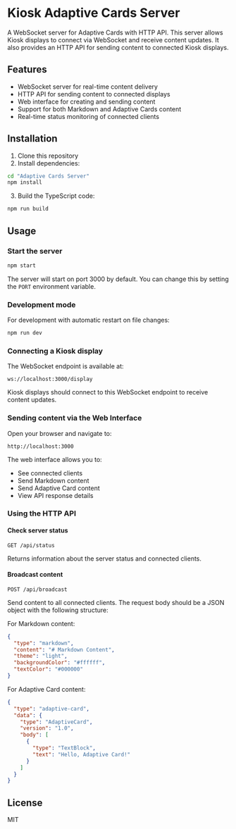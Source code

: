 # Kiosk Adaptive Cards Server

A WebSocket server for Adaptive Cards with HTTP API. This server allows Kiosk displays to connect via WebSocket and receive content updates. It also provides an HTTP API for sending content to connected Kiosk displays.

## Features

- WebSocket server for real-time content delivery
- HTTP API for sending content to connected displays
- Web interface for creating and sending content
- Support for both Markdown and Adaptive Cards content
- Real-time status monitoring of connected clients

## Installation

1. Clone this repository
2. Install dependencies:

```bash
cd "Adaptive Cards Server"
npm install
```

3. Build the TypeScript code:

```bash
npm run build
```

## Usage

### Start the server

```bash
npm start
```

The server will start on port 3000 by default. You can change this by setting the `PORT` environment variable.

### Development mode

For development with automatic restart on file changes:

```bash
npm run dev
```

### Connecting a Kiosk display

The WebSocket endpoint is available at:

```
ws://localhost:3000/display
```

Kiosk displays should connect to this WebSocket endpoint to receive content updates.

### Sending content via the Web Interface

Open your browser and navigate to:

```
http://localhost:3000
```

The web interface allows you to:
- See connected clients
- Send Markdown content
- Send Adaptive Card content
- View API response details

### Using the HTTP API

#### Check server status

```
GET /api/status
```

Returns information about the server status and connected clients.

#### Broadcast content

```
POST /api/broadcast
```

Send content to all connected clients. The request body should be a JSON object with the following structure:

For Markdown content:

```json
{
  "type": "markdown",
  "content": "# Markdown Content",
  "theme": "light",
  "backgroundColor": "#ffffff",
  "textColor": "#000000"
}
```

For Adaptive Card content:

```json
{
  "type": "adaptive-card",
  "data": {
    "type": "AdaptiveCard",
    "version": "1.0",
    "body": [
      {
        "type": "TextBlock",
        "text": "Hello, Adaptive Card!"
      }
    ]
  }
}
```

## License

MIT 
